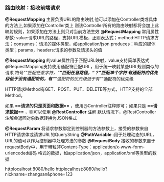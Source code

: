 ### 路由映射：接收前端请求


**@RequestMapping** 主要负责URL的路由映射,他可以添加在Controller类或具体的方法上,如果添加在Controller类上
则该Controller所有的路由映射都将会加上此映射规则，如果添加在方法上则只对当前方法生效
**@RequestMapping** 常用属性参数:
value:请求URL的路径，支持URL模板，正则表达式；method:HTTP请求方法；consumes：请求的媒体类型，如application/json
produces：响应的媒体类型；params，headers:请求的参数及请求头的值


**@RequestMapping** 的value属性用于匹配URL映射，value支持简单表达式
@RequestMapping支持使用通配符匹配URL，用于统一映射某些URL规则类似的请求
符号“*”匹配任意字符，“**”匹配任意路径，“？”匹配单个字符
有通配符的优先级低于没有通配符的，有“**”通配符的优先级低于有“*”通配符的优先级


HTTP请求Method有GET、POST、PUT、DELETE等方式，HTTP支持的全部Method。


如果 **==请求的只是页面和数据==** ，使用@Controller注释即可；如果只是 **==请求数据==** ，则可以使用 **@RestController** 注解
默认情况下，@RestController注解会返回对象数据转换为JSON格式


**@RequestParam** 将请求参数绑定到控制器的方法参数上，接受的参数来自HTTP请求体或请求URL的QueryString
**@PathVariable** :用于处理动态的URL，URL的值可以作为控制器中处理方法的参数
**@RequestBody** 接收的参数来自于requestBody中，用于粗粒非Content-Type：application/x-www-form-urlencoded编码
格式的数据，如application/json，application/xml等类型的数据


httplocalhost:8080/hello
httplocalhost:8080/hello?nickname=zhangsan&phone=123